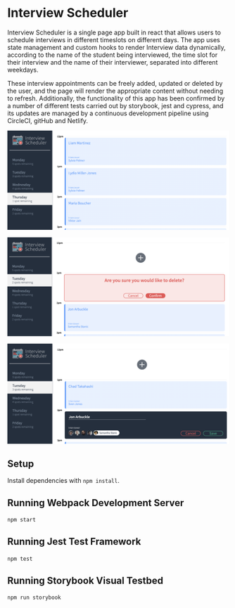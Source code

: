 # Interview Scheduler

Interview Scheduler is a single page app built in react that allows users to schedule interviews in different timeslots on different days. The app uses state management and custom hooks to render Interview data dynamically, according to the name of the student being interviewed, the time slot for their interview and the name of their interviewer, separated into different weekdays.

These interview appointments can be freely added, updated or deleted by the user, and the page will render the appropriate content without needing to refresh. Additionally, the functionality of this app has been confirmed by a number of different tests carried out by storybook, jest and cypress, and its updates are managed by a continuous development pipeline using CircleCI, gitHub and Netlify.

!["Scheduler App with several interviews rendered"](https://github.com/gerard-c/interview-scheduler/blob/master/docs/appointment-list.png?raw=true)

!["Confirming if a user really wants to delete an interview](https://github.com/gerard-c/interview-scheduler/blob/master/docs/confirm-delete.png?raw=true)

!["Form used when adding/updating interviews"](https://github.com/gerard-c/interview-scheduler/blob/master/docs/interview-form.png?raw=true)

## Setup

Install dependencies with `npm install`.

## Running Webpack Development Server

```sh
npm start
```

## Running Jest Test Framework

```sh
npm test
```

## Running Storybook Visual Testbed

```sh
npm run storybook
```
